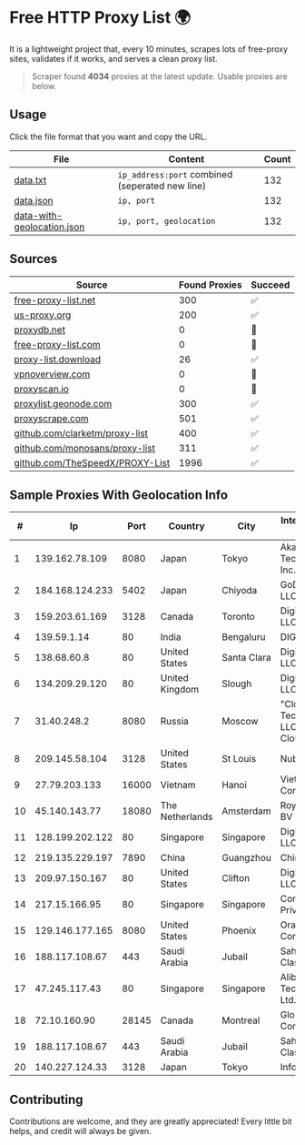 
# Free HTTP Proxy List 🌍

It is a lightweight project that, every 10 minutes, scrapes lots of free-proxy sites, validates if it works, and serves a clean proxy list.


> Scraper found **4034** proxies at the latest update. Usable proxies are below.

## Usage

Click the file format that you want and copy the URL.


|File|Content|Count|
|----|-------|-----|
|[data.txt](https://raw.githubusercontent.com/themiralay/Proxy-List-World/master/data.txt)|`ip_address:port` combined (seperated new line)|132|
|[data.json](https://raw.githubusercontent.com/themiralay/Proxy-List-World/master/data.json)|`ip, port`|132|
|[data-with-geolocation.json](https://raw.githubusercontent.com/themiralay/Proxy-List-World/master/data-with-geolocation.json)|`ip, port, geolocation`|132|

## Sources

|Source|Found Proxies|Succeed|
|------|-------------|-------|
|[free-proxy-list.net](https://free-proxy-list.net)|300|✅|
|[us-proxy.org](https://www.us-proxy.org)|200|✅|
|[proxydb.net](http://proxydb.net)|0|🚫|
|[free-proxy-list.com](https://free-proxy-list.com/?page=&port=&type%5B%5D=http&type%5B%5D=https&up_time=0&search=Search)|0|🚫|
|[proxy-list.download](https://www.proxy-list.download/HTTP)|26|✅|
|[vpnoverview.com](https://vpnoverview.com/privacy/anonymous-browsing/free-proxy-servers)|0|🚫|
|[proxyscan.io](https://www.proxyscan.io)|0|🚫|
|[proxylist.geonode.com](https://proxylist.geonode.com/api/proxy-list?limit=300&page=1&sort_by=lastChecked&sort_type=desc&protocols=http,https)|300|✅|
|[proxyscrape.com](https://api.proxyscrape.com/v2/?request=displayproxies&protocol=http&timeout=10000&country=all&ssl=all&anonymity=all)|501|✅|
|[github.com/clarketm/proxy-list](https://raw.githubusercontent.com/clarketm/proxy-list/master/proxy-list-raw.txt)|400|✅|
|[github.com/monosans/proxy-list](https://raw.githubusercontent.com/monosans/proxy-list/main/proxies/http.txt)|311|✅|
|[github.com/TheSpeedX/PROXY-List](https://raw.githubusercontent.com/TheSpeedX/PROXY-List/master/http.txt)|1996|✅|


## Sample Proxies With Geolocation Info

|#|Ip|Port|Country|City|Internet Service Provider|
|-|--|----|-------|----|-------------------------|
|1|139.162.78.109|8080|Japan|Tokyo|Akamai Technologies, Inc.|
|2|184.168.124.233|5402|Japan|Chiyoda|GoDaddy.com, LLC|
|3|159.203.61.169|3128|Canada|Toronto|DigitalOcean, LLC|
|4|139.59.1.14|80|India|Bengaluru|DIGITALOCEAN|
|5|138.68.60.8|80|United States|Santa Clara|DigitalOcean, LLC|
|6|134.209.29.120|80|United Kingdom|Slough|DigitalOcean, LLC|
|7|31.40.248.2|8080|Russia|Moscow|"Cloud Technologies" LLC trading as Cloud.ru|
|8|209.145.58.104|3128|United States|St Louis|Nubes, LLC|
|9|27.79.203.133|16000|Vietnam|Hanoi|Viettel Corporation|
|10|45.140.143.77|18080|The Netherlands|Amsterdam|RoyaleHosting BV|
|11|128.199.202.122|80|Singapore|Singapore|DigitalOcean, LLC|
|12|219.135.229.197|7890|China|Guangzhou|Chinanet|
|13|209.97.150.167|80|United States|Clifton|DigitalOcean, LLC|
|14|217.15.166.95|80|Singapore|Singapore|Contabo Asia Private Limited|
|15|129.146.177.165|8080|United States|Phoenix|Oracle Corporation|
|16|188.117.108.67|443|Saudi Arabia|Jubail|Sahara Net IP Class|
|17|47.245.117.43|80|Singapore|Singapore|Alibaba (US) Technology Co., Ltd.|
|18|72.10.160.90|28145|Canada|Montreal|GloboTech Communications|
|19|188.117.108.67|443|Saudi Arabia|Jubail|Sahara Net IP Class|
|20|140.227.124.33|3128|Japan|Tokyo|InfoSphere|



## Contributing

Contributions are welcome, and they are greatly appreciated! Every
little bit helps, and credit will always be given.

